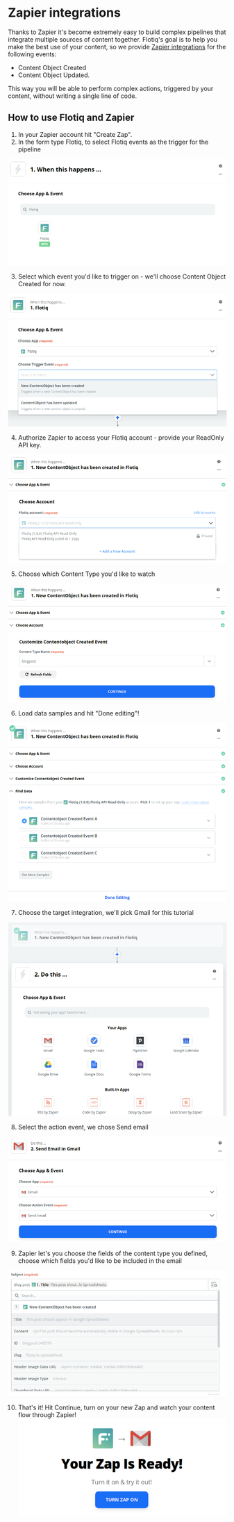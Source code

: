 # Zapier integrations

Thanks to Zapier it's become extremely easy to build complex pipelines that 
integrate multiple sources of content together. Flotiq's goal is to help you 
make the best use of your content, so we provide [Zapier integrations](https://zapier.com/apps/flotiq/integrations) 
for the following events:

* Content Object Created
* Content Object Updated.

This way you will be able to perform complex actions, triggered by your content,
without writing a single line of code.

## How to use Flotiq and Zapier

1. In your Zapier account hit "Create Zap".
2. In the form type Flotiq, to select Flotiq events as the trigger for the pipeline

![Select Flotiq as the source for Zapier](images/zapier/zapier-1.png)

3. Select which event you'd like to trigger on - we'll choose Content Object Created for now.

![Select Content Object Created event](images/zapier/zapier-2.png)

4. Authorize Zapier to access your Flotiq account - provide your ReadOnly API key.

![Authorize Zapier to access your Read Only Flotiq API](images/zapier/zapier-3.png)

5. Choose which Content Type you'd like to watch

![Choose the Content Type](images/zapier/zapier-4.png)

6. Load data samples and hit "Done editing"!

![Load data samples and proceed](images/zapier/zapier-5.png)

7. Choose the target integration, we'll pick Gmail for this tutorial

![Select target integration](images/zapier/zapier-6.png)

8. Select the action event, we chose Send email

![Select the action event](images/zapier/zapier-7.png)

9. Zapier let's you choose the fields of the content type you defined, choose which fields you'd like to be included in the email

![Select which Content Object fields should be passed to the next action](images/zapier/zapier-8.png)

10. That's it! Hit Continue, turn on your new Zap and watch your content flow through Zapier!
![Turn the Zap on](images/zapier/zapier-9.png)